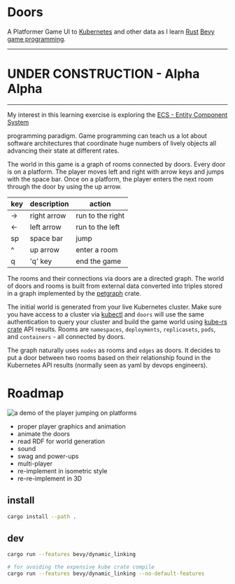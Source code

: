 Doors
==========

A Platformer Game UI to [Kubernetes](https://kubernetes.io/) and other data as I
learn [Rust](https://www.rust-lang.org) [Bevy game
programming](https://github.com/bevyengine/bevy).

------------
# UNDER CONSTRUCTION - Alpha Alpha
------------

My interest in this learning exercise is exploring the [ECS - Entity
Component System](https://en.wikipedia.org/wiki/Entity_component_system)

programming paradigm. Game programming can teach us a lot about software
architectures that coordinate huge numbers of lively objects all advancing their
state at different rates.

The world in this game is a graph of rooms connected by doors.  Every door is on
a platform.  The player moves left and right with arrow keys and jumps with the
space bar.  Once on a platform, the player enters the next room through the door
by using the up arrow.

| key | description | action |
| --- | --- | --- |
| -> | right arrow | run to the right |
| <- | left arrow | run to the left |
| sp | space bar | jump |
| ^ | up arrow | enter a room |
| q | 'q' key| end the game |

The rooms and their connections via doors are a directed graph.  The world of
doors and rooms is built from external data converted into triples stored in a
graph implemented by the [petgraph](https://github.com/petgraph/petgraph) crate.

The initial world is generated from your live Kubernetes cluster.  Make sure you
have access to a cluster via [kubectl](https://kubernetes.io/docs/reference/kubectl/) and `doors` will use the same
authentication to query your cluster and build the game world using [kube-rs
crate](https://github.com/kube-rs/kube) API results.  Rooms are `namespaces`,
`deployments`, `replicasets`, `pods`, and `containers` - all connected by doors.

The graph naturally uses `nodes` as rooms and `edges` as doors.  It decides to put a
door between two rooms based on their relationship found in the Kubernetes API
results (normally seen as yaml by devops engineers).

Roadmap
==========

![a demo of the player jumping on platforms](docs/doors-demo-1-feb-25.gif)

* proper player graphics and animation
* animate the doors
* read RDF for world generation
* sound
* swag and power-ups
* multi-player
* re-implement in isometric style
* re-re-implement in 3D

install
--------

```bash
cargo install --path .
```

dev
--------

```bash
cargo run --features bevy/dynamic_linking

# for avoiding the expensive kube crate compile
cargo run --features bevy/dynamic_linking --no-default-features
```


